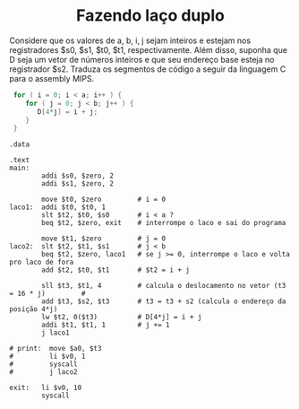 # <center> Fazendo laço duplo

Considere que os valores de a, b, i, j sejam inteiros e estejam nos registradores $s0, $s1, $t0, $t1, respectivamente. Além disso, suponha que D seja um vetor de números inteiros e que seu endereço base esteja no registrador $s2. Traduza os segmentos de código a seguir da linguagem C para o assembly MIPS.
```c
 for ( i = 0; i < a; i++ ) {
    for ( j = 0; j < b; j++ ) {
       D[4*j] = i + j;
    }
 }
```

```assembly mips
.data

.text
main:
        addi $s0, $zero, 2
        addi $s1, $zero, 2

        move $t0, $zero         # i = 0
laco1:  addi $t0, $t0, 1
        slt $t2, $t0, $s0       # i < a ?
        beq $t2, $zero, exit    # interrompe o laco e sai do programa

        move $t1, $zero         # j = 0
laco2:  slt $t2, $t1, $s1       # j < b 
        beq $t2, $zero, laco1   # se j >= 0, interrompe o laco e volta pro laco de fora
        add $t2, $t0, $t1       # $t2 = i + j

        sll $t3, $t1, 4         # calcula o deslocamento no vetor (t3 = 16 * j)         # 
        add $t3, $s2, $t3       # t3 = t3 + s2 (calcula o endereço da posição 4*j)
        lw $t2, 0($t3)          # D[4*j] = i + j
        addi $t1, $t1, 1        # j += 1
        j laco1

# print:  move $a0, $t3
#         li $v0, 1
#         syscall
#         j laco2

exit:   li $v0, 10
        syscall
```